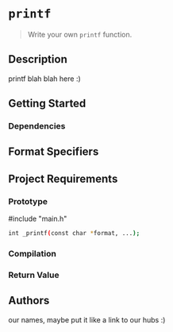 # **`printf`**


>Write your own `printf` function.


## Description
printf blah blah here :)

## Getting Started

### Dependencies

## Format Specifiers

## Project Requirements

### Prototype
#include "main.h"
```bash
int _printf(const char *format, ...);
```
### Compilation

### Return Value

## Authors
our names, maybe put it like a link to our hubs :)
